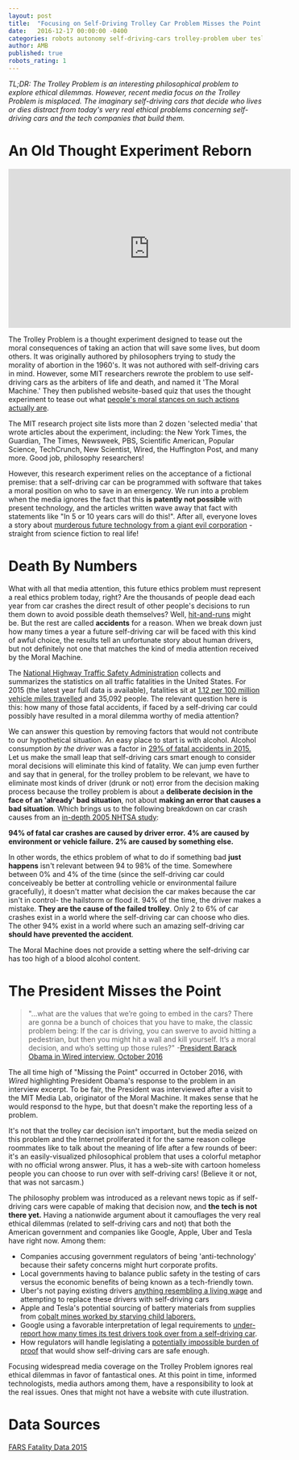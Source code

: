 ```yaml
---
layout: post
title:  "Focusing on Self-Driving Trolley Car Problem Misses the Point."
date:   2016-12-17 00:00:00 -0400
categories: robots autonomy self-driving-cars trolley-problem uber tesla apple
author: AMB
published: true
robots_rating: 1
---
```


*TL;DR: The Trolley Problem is an interesting philosophical problem to explore ethical dilemmas. However, recent media focus on the Trolley Problem is misplaced. The imaginary self-driving cars that decide who lives or dies distract from today's very real ethical problems concerning self-driving cars and the tech companies that build them.*

# An Old Thought Experiment Reborn

<iframe width="560" height="315" src="https://www.youtube.com/embed/bOpf6KcWYyw" frameborder="0" allowfullscreen></iframe>


The Trolley Problem is a thought experiment designed to tease out the moral consequences of taking an action that will save some lives, but doom others.  It was originally authored by philosophers trying to study the morality of abortion in the 1960's. It was not authored with self-driving cars in mind.  However, some MIT researchers rewrote the problem to use self-driving cars as the arbiters of life and death, and named it 'The Moral Machine.' They then published website-based quiz that uses the thought experiment to tease out what [people's moral stances on such actions actually are](http://moralmachine.mit.edu/).

The MIT research project site lists more than 2 dozen 'selected media' that wrote articles about the experiment, including: the New York Times, the Guardian, The Times, Newsweek, PBS,  Scientific American, Popular Science,  TechCrunch, New Scientist, Wired, the Huffington Post, and many more. Good job, philosophy researchers! 

However, this research experiment relies on the acceptance of a fictional premise: that a self-driving car can be programmed with software that takes a moral position on who to save in an emergency.  We run into a problem when the media ignores the fact that this **is patently not possible** with present technology, and the articles written wave away that fact with statements like "In 5 or 10 years cars will do this!". After all, everyone loves a story about [murderous future technology from a giant evil corporation](https://www.youtube.com/watch?v=-fN82upbGPo) - straight from science fiction to real life! 

# Death By Numbers

What with all that media attention, this future ethics problem must represent a real ethics problem today, right? Are the thousands of people dead each year from car crashes the direct result of other people's decisions to run them down to avoid possible death themselves? Well, [hit-and-runs](http://www.iii.org/issue-update/auto-crashes) might be. But the rest are called **accidents** for a reason.  When we break down just how many times a year a future self-driving car will be faced with this kind of awful choice, the results tell an unfortunate story about human drivers, but not definitely not one that matches the kind of media attention received by the Moral Machine. 

The [National Highway Traffic Safety Administration](https://crashstats.nhtsa.dot.gov/#/) collects and summarizes the statistics on all traffic fatalities in the United States. For 2015 (the latest year full data is available), fatalities sit at [1.12 per 100 million vehicle miles travelled](https://crashstats.nhtsa.dot.gov/Api/Public/ViewPublication/812349) and 35,092 people. The relevant question here is this: how many of those fatal accidents, if faced by a self-driving car could possibly have resulted in a moral dilemma worthy of media attention? 

We can answer this question by removing factors that would not contribute to our hypothetical situation. An easy place to start is with alcohol. Alcohol consumption *by the driver* was a factor in [29% of fatal accidents in 2015.](https://crashstats.nhtsa.dot.gov/Api/Public/ViewPublication/812357) Let us make the small leap that self-driving cars smart enough to consider moral decisions will eliminate this kind of fatality. We can jump even further and say that in general, for the trolley problem to be relevant, we have to eliminate most kinds of driver (drunk or not) error from the decision making process because the trolley problem is about a **deliberate decision in the face of an 'already' bad situation**, not about **making an error that causes a bad situation**. Which brings us to the following breakdown on car crash causes from an [in-depth 2005 NHTSA study](https://crashstats.nhtsa.dot.gov/Api/Public/ViewPublication/811059):

**94% of fatal car crashes are caused by driver error.**
**4% are caused by environment or vehicle failure.**
**2% are caused by something else.**

In other words, the ethics problem of what to do if something bad **just happens** isn't relevant between 94 to 98% of the time. Somewhere between 0% and 4% of the time (since the self-driving car could conceiveably be better at controlling vehicle or environmental failure gracefully), it doesn't matter what decision the car makes because the car isn't in control- the hailstorm or flood it.  94% of the time, the driver makes a mistake. **They are the cause of the failed trolley**. Only 2 to 6% of car crashes exist in a world where the self-driving car can choose who dies. The other 94% exist in a world where such an amazing self-driving car **should have prevented the accident**. 

The Moral Machine does not provide a setting where the self-driving car has too high of a blood alcohol content. 

# The President Misses the Point
>"...what are the values that we’re going to embed in the cars? There are gonna be a bunch of choices that you have to make, the classic problem being: If the car is driving, you can swerve to avoid hitting a pedestrian, but then you might hit a wall and kill yourself. It’s a moral decision, and who’s setting up those rules?"
>-[President Barack Obama in Wired interview, October 2016](https://www.wired.com/2016/10/president-obama-mit-joi-ito-interview/)

The all time high of "Missing the Point" occurred in October 2016, with *Wired* highlighting President Obama's response to the problem in an interview excerpt. To be fair, the President was interviewed after a visit to the MIT Media Lab, originator of the Moral Machine. It makes sense that he would responsd to the hype, but that doesn't make the reporting less of a problem. 

It's not that the trolley car decision isn't important, but the media seized on this problem and the Internet proliferated it for the same reason college roommates like to talk about the meaning of life after a few rounds of beer:  it's an easily-visualized philosophical problem that uses a colorful metaphor with no official wrong answer.  Plus, it has a web-site with cartoon homeless people you can choose to run over with self-driving cars! (Believe it or not, that was not sarcasm.) 

The philosophy problem was introduced as a relevant news topic as if self-driving cars were capable of making that decision now, and **the tech is not there yet.**  Having a nationwide argument about it camouflages the very real ethical dilemmas (related to self-driving cars and not) that both the American government and companies like Google, Apple, Uber and Tesla have right now. Among them: 
    
 - Companies accusing government regulators of being 'anti-technology' because their safety concerns might hurt corporate profits.
 - Local governments having to balance public safety in the testing of cars versus the economic benefits of being known as a tech-friendly town. 
 - Uber's not paying existing drivers [anything resembling a living wage](https://www.linkedin.com/pulse/hidden-costs-driving-uber-john-mcdermott) and attempting to replace these drivers with self-driving cars
 - Apple and Tesla's potential sourcing of  battery materials from  supplies from [cobalt mines worked by starving child laborers.](https://www.washingtonpost.com/graphics/business/batteries/congo-cobalt-mining-for-lithium-ion-battery/)
 - Google using a favorable interpretation of legal requirements to [under-report how many times its test drivers took over from a self-driving car](https://www.theguardian.com/technology/2016/jan/12/google-self-driving-cars-mistakes-data-reports). 
 - How regulators will handle legislating a [potentially impossible burden of proof](http://www.rand.org/blog/2016/05/why-its-nearly-impossible-to-prove-self-driving-cars.html) that would show self-driving cars are safe enough.
 
Focusing widespread media coverage on the Trolley Problem ignores real ethical dilemmas in favor of fantastical ones. At this point in time, informed technologists,  media authors among them, have a responsibility to look at the real issues. Ones that might not have a website with cute illustration.



# Data Sources 
[FARS Fatality Data 2015](ftp://ftp.nhtsa.dot.gov/fars/2015/National/)









